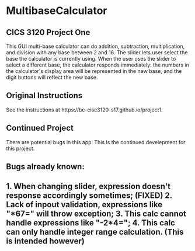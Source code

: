 # MultibaseCalculator

<h2>CICS 3120 Project One</h2>
This GUI multi-base calculator can do addition, subtraction, multiplication, and division 
with any base between 2 and 16. The slider lets user select the base the calculator is 
currently using. When the user uses the slider to select a different base, the calculator 
responds immediately: the numbers in the calculator's display area will be represented in
the new base, and the digit buttons will reflect the new base.

<h2>Original Instructions</h2>
See the instructions at https://bc-cisc3120-s17.github.io/project1.

<h2>Continued Project</h2>
There are potential bugs in this app. This is the continued develepment for this project.

<h2>Bugs already known: <h2>
1. When changing slider, expression doesn't response accordingly sometimes; (FIXED)
2. Lack of inpout validation, expressions like "*67=" will throw exception;
3. This calc cannot handle expressions like "-2*4=";
4. This calc can only handle integer range calculation. (This is intended however)
